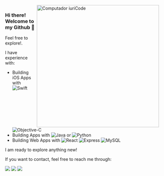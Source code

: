<img src="https://smartalecreviews.files.wordpress.com/2014/02/serial-experiments-lain-750.jpg" min-width="400px" max-width="400px" width="400px" align="right" alt="Computador iuriCode">

<p align="left"> 
  <h3><b>Hi there! Welcome to my Github 🐙</b></h3>
  Feel free to explore!.
</p>

<p align="left">
I have experience with:
  
* Building iOS Apps with ![Swift](https://img.shields.io/badge/-Swift-2E333D?style=flat&logo=swift) ![Objective-C](https://img.shields.io/badge/-Objective%20C-2E333D?style=flat&logo=apple)
* Building Apps with ![Java](https://img.shields.io/badge/-Java-2E333D?style=flat&logo=java) or ![Python](https://img.shields.io/badge/-Python-2E333D?style=flat&logo=python)
* Building Web Apps with ![React](https://img.shields.io/badge/-React-2E333D?style=flat&logo=react) ![Express](https://img.shields.io/badge/-Express-2E333D?style=flat&logo=express) ![MySQL](https://img.shields.io/badge/-MySQL-2E333D?style=flat&logo=mysql)
</p>

I am ready to explore anything new!

<p align="left">
  
If you want to contact, feel free to reach me through:
  
  <a href="https://www.linkedin.com/in/pablomartinezbss/" alt="Linkedin">
  <img src="https://img.shields.io/badge/-Linkedin-0e76a8?style=flat-square&logo=Linkedin&logoColor=white&link=https://www.linkedin.com/in/pablomartinezbss/" /></a>
  
  <a href="https://mail.google.com/mail/u/?authuser=pablomartinezbss@gmail.com" alt="Gmail">
  <img src="https://img.shields.io/badge/-Gmail-aa0000?style=flat-square&labelColor=FF0000&logo=gmail&logoColor=white&link=pablomartinezbss@gmail.com" /></a>
  
  <a href="https://telegram.me/hylianpablo" alt="Telegram">
  <img src="https://img.shields.io/badge/-Telegram-00aaff?style=flat-square&labelColor=84C2F8&logo=telegram&link=https://telegram.me/hylianpablo"/></a>

</p>
